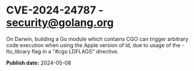 # CVE-2024-24787 - security@golang.org

On Darwin, building a Go module which contains CGO can trigger arbitrary code execution when using the Apple version of ld, due to usage of the -lto_library flag in a "#cgo LDFLAGS" directive.

**Publish date:** 2024-05-08
